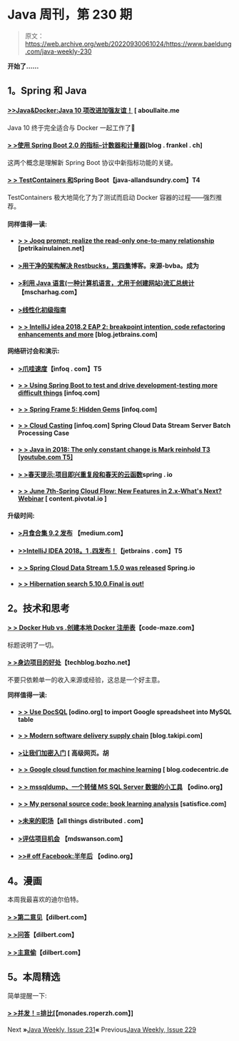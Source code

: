 # Java 周刊，第 230 期

> 原文：<https://web.archive.org/web/20220930061024/https://www.baeldung.com/java-weekly-230>

**开始了……**

## 1。Spring 和 Java

#### [**>>Java&Docker:Java 10 项改进加强友谊！**](https://web.archive.org/web/20220526054650/https://aboullaite.me/docker-java-10/) [ aboullaite.me

Java 10 终于完全适合与 Docker 一起工作了🙂

#### [**> >使用 Spring Boot 2.0 的指标–计数器和计量器**](https://web.archive.org/web/20220526054650/https://blog.frankel.ch/metrics-spring-boot-2/2/)[blog . frankel . ch]

这两个概念是理解新 Spring Boot 协议中新指标功能的关键。

#### [> > TestContainers 和](https://web.archive.org/web/20220526054650/http://www.java-allandsundry.com/2018/05/testcontainers-and-spring-boot.html)Spring Boot【java-allandsundry.com】T4

TestContainers 极大地简化了为了测试而启动 Docker 容器的过程——强烈推荐。

#### 同样值得一读:

*   #### [> > Jooq prompt: realize the read-only one-to-many relationship](https://web.archive.org/web/20220526054650/https://www.petrikainulainen.net/programming/jooq/jooq-tips-implementing-a-read-only-one-to-many-relationship/) [petrikainulainen.net]

*   #### [**>用干净的架构解决 Restbucks，第四集**](https://web.archive.org/web/20220526054650/https://blog.sourced-bvba.be//article/2018/05/17/tackling-restbucks-clean-architecture.4/)博客。来源-bvba。成为

*   #### [**>利用 Java 语言(一种计算机语言，尤用于创建网站)流汇总统计**](https://web.archive.org/web/20220526054650/https://www.mscharhag.com/java/stream-summary-statistics) 【mscharhag.com】

*   #### [**>线性化初级指南**](https://web.archive.org/web/20220526054650/https://vladmihalcea.com/linearizability/)

*   #### [**> > IntelliJ idea 2018.2 EAP 2: breakpoint intention, code refactoring enhancements and more**](https://web.archive.org/web/20220526054650/https://blog.jetbrains.com/idea/2018/05/intellij-idea-2018-2-eap2-breakpoint-intentions-enhancements-in-code-refactoring-and-more/) [blog.jetbrains.com]

**网络研讨会和演示:**

*   #### [**>爪哇速度**](https://web.archive.org/web/20220526054650/https://www.infoq.com/presentations/java-jvm-perf)【infoq . com】T5

*   #### [**> > Using Spring Boot to test and drive development-testing more difficult things**](https://web.archive.org/web/20220526054650/https://www.infoq.com/presentations/tdd-spring-boot) [infoq.com]

*   #### [**> > Spring Frame 5: Hidden Gems**](https://web.archive.org/web/20220526054650/https://www.infoq.com/presentations/new-spring-framework-5) [infoq.com]

*   #### [**> > Cloud Casting**](https://web.archive.org/web/20220526054650/https://www.infoq.com/presentations/batch-processing-spring-cloud-flow) [infoq.com] Spring Cloud Data Stream Server Batch Processing Case

*   #### [**> > Java in 2018: The only constant change is Mark reinhold** T3 [youtube.com T5]](https://web.archive.org/web/20220526054650/https://www.youtube.com/watch?v=HqxZFoY_snQ)

*   #### [**> >春天提示:项目即兴重复段和春天的云函数**](https://web.archive.org/web/20220526054650/https://spring.io/blog/2018/05/16/spring-tips-project-riff-and-spring-cloud-function)spring . io

*   #### [**> > June 7th-Spring Cloud Flow: New Features in 2.x-What's Next? Webinar**](https://web.archive.org/web/20220526054650/https://content.pivotal.io/webinars/jun-7-spring-cloud-stream-whats-new-in-2-x-and-whats-next-webinar) [ content.pivotal.io ]

**升级时间:**

*   #### [**>月食合集 9.2 发布**](https://web.archive.org/web/20220526054650/https://medium.com/oracledevs/eclipse-collections-9-2-released-aa88b56ecacc) 【medium.com】

*   #### [**>>IntelliJ IDEA 2018。1 .四发布！**](https://web.archive.org/web/20220526054650/https://blog.jetbrains.com/idea/2018/05/intellij-idea-2018-1-4-is-released/)【jetbrains . com】T5

*   #### [**> > Spring Cloud Data Stream 1.5.0 was released**](https://web.archive.org/web/20220526054650/https://spring.io/blog/2018/05/16/spring-cloud-data-flow-1-5-0-released) Spring.io

*   #### [**> > Hibernation search 5.10.0.Final is out!**](https://web.archive.org/web/20220526054650/http://in.relation.to/2018/05/17/hibernate-search-5-10-0-Final/)

## **2。技术和思考**

#### [**> > Docker Hub vs .创建本地 Docker 注册表**](https://web.archive.org/web/20220526054650/https://code-maze.com/docker-hub-vs-creating-docker-registry/)【code-maze.com】

标题说明了一切。

#### [**> >身边项目的好处**](https://web.archive.org/web/20220526054650/https://techblog.bozho.net/the-benefits-of-side-projects/)【techblog.bozho.net】

不要只依赖单一的收入来源或经验，这总是一个好主意。

**同样值得一读:**

*   #### [**> > Use DocSQL**](https://web.archive.org/web/20220526054650/https://odino.org/import-a-google-spreadsheet-into-a-mysql-table-with-docsql/) [odino.org] to import Google spreadsheet into MySQL table

*   #### [**> > Modern software delivery supply chain**](https://web.archive.org/web/20220526054650/https://blog.takipi.com/the-modern-software-delivery-supply-chain/) [blog.takipi.com]

*   #### [**>让我们加密入门**](https://web.archive.org/web/20220526054650/https://advancedweb.hu/2018/05/22/letsencrypt_overview/) [ 高级网页。胡

*   #### [**> > Google cloud function for machine learning**](https://web.archive.org/web/20220526054650/https://blog.codecentric.de/en/2018/05/cloud-function-machine-learning/) [ blog.codecentric.de

*   #### [**> > mssqldump、一个转储 MS SQL Server 数据的小工具**](https://web.archive.org/web/20220526054650/https://odino.org/mssqldump-a-small-utility-to-dump-ms-sql-server-data/) 【odino.org】

*   #### [**> > My personal source code: book learning analysis**](https://web.archive.org/web/20220526054650/http://www.satisfice.com/blog/archives/1918) [satisfice.com]

*   #### [**>未来的职场**](https://web.archive.org/web/20220526054650/https://www.allthingsdistributed.com/2018/05/workplace-of-the-future.html)【all things distributed . com】

*   #### [**>评估项目机会**](https://web.archive.org/web/20220526054650/https://mdswanson.com/blog/2018/05/16/evaluating-project-opportunities.html) 【mdswanson.com】

*   #### [**>># off Facebook:半年后**](https://web.archive.org/web/20220526054650/https://odino.org/number-offfacebook-half-a-year-later/) 【odino.org】

## 4。漫画

本周我最喜欢的迪尔伯特。

#### [**> >第二意见**](https://web.archive.org/web/20220526054650/http://dilbert.com/strip/2018-05-22)【dilbert.com】

#### [**> >问答**](https://web.archive.org/web/20220526054650/http://dilbert.com/strip/2011-01-10)【dilbert.com】

#### [**> >主意偷**](https://web.archive.org/web/20220526054650/http://dilbert.com/strip/2018-05-23)【dilbert.com】

## 5。本周精选

简单提醒一下:

#### [**> >并发！=排比**](https://web.archive.org/web/20220526054650/https://robertodip.com/blog/concurrency-is-different-than-parallelism/)[【monades.roperzh.com】]

Next **»**[Java Weekly, Issue 231](/web/20220526054650/https://www.baeldung.com/java-weekly-231)**«** Previous[Java Weekly, Issue 229](/web/20220526054650/https://www.baeldung.com/java-weekly-229)